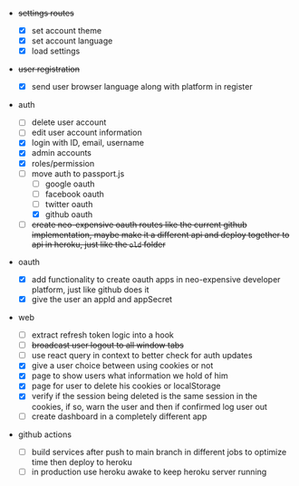 - ~~settings routes~~

  - [x] set account theme
  - [x] set account language
  - [x] load settings

- ~~user registration~~

  - [x] send user browser language along with platform in register

- auth

  - [ ] delete user account
  - [ ] edit user account information
  - [x] login with ID, email, username
  - [x] admin accounts
  - [x] roles/permission
  - [ ] move auth to passport.js
    - [ ] google oauth
    - [ ] facebook oauth
    - [ ] twitter oauth
    - [x] github oauth
  - [ ] ~~create neo-expensive oauth routes like the current github implementation, maybe make it a different api and deploy together to api in heroku, just like the `old` folder~~

- oauth

  - [x] add functionality to create oauth apps in neo-expensive developer platform, just like github does it
  - [x] give the user an appId and appSecret

- web

  - [ ] extract refresh token logic into a hook
  - [ ] ~~broadcast user logout to all window tabs~~
  - [ ] use react query in context to better check for auth updates
  - [x] give a user choice between using cookies or not
  - [x] page to show users what information we hold of him
  - [x] page for user to delete his cookies or localStorage
  - [x] verify if the session being deleted is the same session in the cookies, if so, warn the user and then if confirmed log user out
  - [ ] create dashboard in a completely different app

- github actions
  - [ ] build services after push to main branch in different jobs to optimize time then deploy to heroku
  - [ ] in production use heroku awake to keep heroku server running
